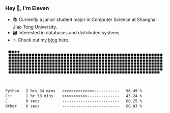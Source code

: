 ### Hey 👋, I'm Eleven

- 📚 Currently a junior student major in Computer Science at Shanghai Jiao Tong University.
- 🗃️ Interested in databases and distributed systems.
- ✨ Check out my [blog](https://blog.eleven.wiki) here.

![github contribution grid snake animation](https://raw.githubusercontent.com/El-even-11/El-even-11/output/github-contribution-grid-snake.svg)

<!--START_SECTION:waka-->

```text
Python   2 hrs 34 mins   >>>>>>>>>>>>>>-----------   56.49 %
C++      1 hr 58 mins    >>>>>>>>>>>--------------   43.24 %
C        0 secs          -------------------------   00.25 %
Other    0 secs          -------------------------   00.03 %
```

<!--END_SECTION:waka-->
